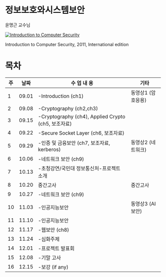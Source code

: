 # 정보보호와시스템보안

윤명근 교수님

[![Introduction to Computer Security](https://image.yes24.com/momo/TopCate2293/MidCate007/229261922.jpg)](https://www.yes24.com/Product/Goods/3587880)

Introduction to Computer Security, 2011, International edition

# 목차

| 주    | 날짜    | 수 업 내 용                                  | 기타          |
| ---- | ----- | ---------------------------------------- | ----------- |
| 1    | 09.01 | -Introduction (ch1)                      | 동영상1 (암호응용) |
| 2    | 09.08 | -Cryptography (ch2,ch3)                  |             |
| 3    | 09.15 | -Cryptography (ch4), Applied Crypto (ch5, 보조자료) |             |
| 4    | 09.22 | -Secure Socket Layer (ch6, 보조자료)         |             |
| 5    | 09.29 | -인증 및 금융보안 (ch7, 보조자료, kerberos)         | 동영상2 (네트워크) |
| 6    | 10.06 | -네트워크 보안 (ch9)                           |             |
| 7    | 10.13 | -초청강연/국민대 정보통신처-프로젝트 소개                  |             |
| 8    | 10.20 | 중간고사                                     | 중간고사        |
| 9    | 10.27 | -네트워크 보안 (ch9)                           |             |
| 10   | 11.03 | -인공지능보안                                  | 동영상3 (AI보안) |
| 11   | 11.10 | -인공지능보안                                  |             |
| 12   | 11.17 | -웹보안 (ch8)                               |             |
| 13   | 11.24 | -심화주제                                    |             |
| 14   | 12.01 | -프로젝트 발표회                                |             |
| 15   | 12.08 | -기말 고사                                   |             |
| 16   | 12.15 | -보강 (if any)                             |             |